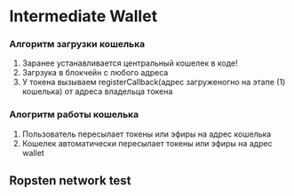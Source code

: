 # Intermediate Wallet

### Алгоритм загрузки кошелька

1. Заранее устанавливается центральный кошелек в коде!
2. Загрзука в блокчейн с любого адреса
3. У токена вызываем registerCallback(адрес загруженогно на этапе (1) кошелька) от адреса владельца токена

### Алогритм работы кошелька 

1. Пользователь пересылает токены или эфиры на адрес кошелька
2. Кошелек автоматически пересылает токены или эфиры на адрес wallet

## Ropsten network test


